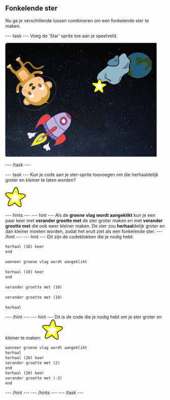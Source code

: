 ## Fonkelende ster

Nu ga je verschillende lussen combineren om een fonkelende ster te maken.

\--- task \--- Voeg de 'Star' sprite toe aan je speelveld.

![Een ster-sprite toevoegen](images/space-star-sprite.png)

\--- /task \---

\--- task \--- Kun je code aan je ster-sprite toevoegen om die herhaaldelijk groter en kleiner te laten worden?

![Een fonkelende ster testen](images/sprite-star.png)

\--- hints \--- \--- hint \--- Als de **groene vlag wordt aangeklikt** kun je een paar keer met **verander grootte met** de ster groter maken en met **verander grootte met** die ook weer kleiner maken. De ster zou **herhaal**delijk groter en dan kleiner moeten worden, zodat het eruit ziet als een fonkelende ster. \--- /hint \--- \--- hint \--- Dit zijn de codeblokken die je nodig hebt:

```blocks3
herhaal (10) keer
end

wanneer groene vlag wordt aangeklikt

herhaal (10) keer
end

verander grootte met (10)

verander grootte met (10)

herhaal
```

\--- /hint \--- \--- hint \--- Dit is de code die je nodig hebt om je ster groter en kleiner te maken: ![Ster-sprite](images/sprite-star.png)

```blocks3
wanneer groene vlag wordt aangeklikt
herhaal 
herhaal (20) keer 
verander grootte met (2)
end
herhaal (20) keer 
verander grootte met (-2)
end

```

\--- /hint \--- \--- /hints \--- \--- /task \---